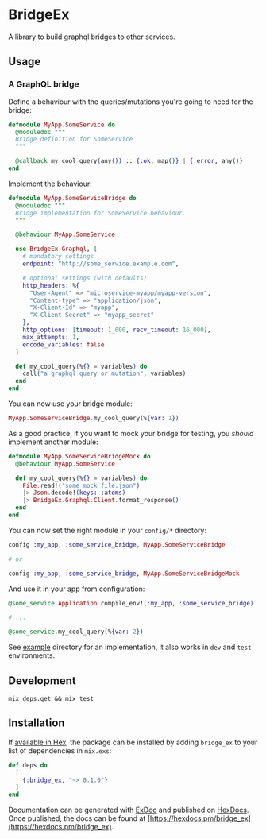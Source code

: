 # BridgeEx

A library to build graphql bridges to other services.

## Usage

### A GraphQL bridge

Define a behaviour with the queries/mutations you're going to need for the bridge:

```elixir
defmodule MyApp.SomeService do
  @moduledoc """
  Bridge definition for SomeService
  """

  @callback my_cool_query(any()) :: {:ok, map()} | {:error, any()}
end
```

Implement the behaviour:

```elixir
defmodule MyApp.SomeServiceBridge do
  @moduledoc """
  Bridge implementation for SomeService behaviour.
  """

  @behaviour MyApp.SomeService

  use BridgeEx.Graphql, [
    # mandatory settings
    endpoint: "http://some_service.example.com",

    # optional settings (with defaults)
    http_headers: %{
      "User-Agent" => "microservice-myapp/myapp-version",
      "Content-type" => "application/json",
      "X-Client-Id" => "myapp",
      "X-Client-Secret" => "myapp_secret"
    },
    http_options: [timeout: 1_000, recv_timeout: 16_000],
    max_attempts: 1,
    encode_variables: false
  ]

  def my_cool_query(%{} = variables) do
    call("a graphql query or mutation", variables)
  end
end
```

You can now use your bridge module:

```elixir
MyApp.SomeServiceBridge.my_cool_query(%{var: 1})
```

As a good practice, if you want to mock your bridge for testing, you _should_ implement another module:

```elixir
defmodule MyApp.SomeServiceBridgeMock do
  @behaviour MyApp.SomeService

  def my_cool_query(%{} = variables) do
    File.read!("some_mock_file.json")
    |> Json.decode!(keys: :atoms)
    |> BridgeEx.Graphql.Client.format_response()
  end
end
```

You can now set the right module in your `config/*` directory:

```elixir
config :my_app, :some_service_bridge, MyApp.SomeServiceBridge

# or

config :my_app, :some_service_bridge, MyApp.SomeServiceBridgeMock
```

And use it in your app from configuration:

```elixir
@some_service Application.compile_env!(:my_app, :some_service_bridge)

# ...

@some_service.my_cool_query(%{var: 2})
```

See [example](example) directory for an implementation, it also works in `dev` and `test` environments.

## Development

`mix deps.get && mix test`

## Installation

If [available in Hex](https://hex.pm/docs/publish), the package can be installed
by adding `bridge_ex` to your list of dependencies in `mix.exs`:

```elixir
def deps do
  [
    {:bridge_ex, "~> 0.1.0"}
  ]
end
```

Documentation can be generated with [ExDoc](https://github.com/elixir-lang/ex_doc)
and published on [HexDocs](https://hexdocs.pm). Once published, the docs can
be found at [https://hexdocs.pm/bridge_ex](https://hexdocs.pm/bridge_ex).
